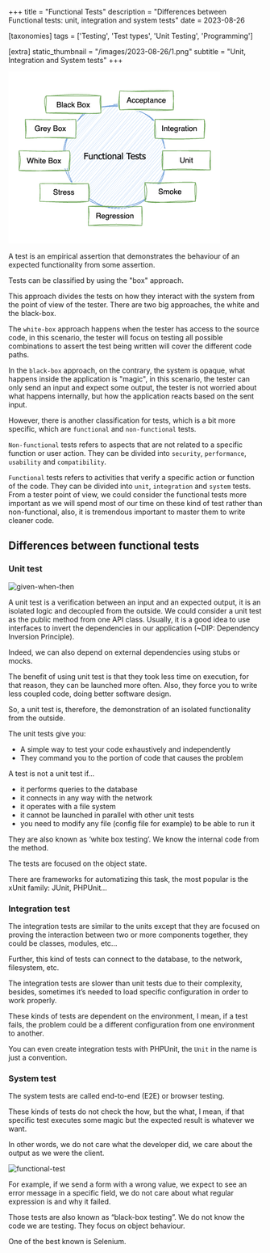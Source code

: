 +++
title = "Functional Tests"
description = "Differences between Functional tests: unit, integration and system tests"
date = 2023-08-26

[taxonomies]
tags = ['Testing', 'Test types', 'Unit Testing', 'Programming']

[extra]
static_thumbnail = "/images/2023-08-26/1.png"
subtitle = "Unit, Integration and System tests"
+++

![functional testing types](/images/2023-08-26/1.png)

A test is an empirical assertion that demonstrates the behaviour of an expected functionality from some assertion.

Tests can be classified by using the "box" approach.

This approach divides the tests on how they interact with the system from the point of view of the
tester. There are two big approaches, the white and the black-box.

The `white-box` approach happens when the tester has access to the source code, in this scenario, the tester will focus
on testing all possible combinations to assert the test being written will cover the different code paths.

In the `black-box` approach, on the contrary, the system is opaque, what happens inside the application is "magic", in
this scenario, the tester can only send an input and expect some output, the tester is not worried about what happens
internally, but how the application reacts based on the sent input.

However, there is another classification for tests, which is a bit more specific, which are `functional`
and `non-functional` tests.

`Non-functional` tests refers to aspects that are not related to a specific function or user action. They can be divided
into `security`, `performance`, `usability` and `compatibility`.

`Functional` tests refers to activities that verify a specific action or function of the code. They can be divided into
`unit`, `integration` and `system` tests. From a tester point of view, we could consider the functional tests more
important as we will spend most of our time on these kind of test rather than non-functional, also, it is tremendous
important to master them to write cleaner code.

## Differences between functional tests

### Unit test

<img src="/images/2020-03-20/2.png" alt="given-when-then" style="width: 80%">

A unit test is a verification between an input and an expected output, it is an isolated logic and decoupled from the
outside. We could consider a unit test as the public method from one API class. Usually, it is a good idea to use
interfaces to invert the dependencies in our application (~DIP: Dependency Inversion Principle).

Indeed, we can also depend on external dependencies using stubs or mocks.

The benefit of using unit test is that they took less time on execution, for that reason, they can be launched more
often. Also, they force you to write less coupled code, doing better software design.

So, a unit test is, therefore, the demonstration of an isolated functionality from the outside.

The unit tests give you:

- A simple way to test your code exhaustively and independently
- They command you to the portion of code that causes the problem

A test is not a unit test if…

- it performs queries to the database
- it connects in any way with the network
- it operates with a file system
- it cannot be launched in parallel with other unit tests
- you need to modify any file (config file for example) to be able to run it

They are also known as ‘white box testing’. We know the internal code from the method.

The tests are focused on the object state.

There are frameworks for automatizing this task, the most popular is the xUnit family: JUnit, PHPUnit…

### Integration test

The integration tests are similar to the units except that they are focused on proving the interaction between two or
more components together, they could be classes, modules, etc…

Further, this kind of tests can connect to the database, to the network, filesystem, etc.

The integration tests are slower than unit tests due to their complexity, besides, sometimes it’s needed to load
specific configuration in order to work properly.

These kinds of tests are dependent on the environment, I mean, if a test fails, the problem could be a different
configuration from one environment to another.

You can even create integration tests with PHPUnit, the `Unit` in the name is just a convention.

### System test

The system tests are called end-to-end (E2E) or browser testing.

These kinds of tests do not check the how, but the what, I mean, if that specific test executes some magic but the
expected result is whatever we want.

In other words, we do not care what the developer did, we care about the output as we were the client.

<img src="/images/2020-03-20/3.png" alt="functional-test" style="width: 80%">

For example, if we send a form with a wrong value, we expect to see an error message in a specific field, we do not care
about what regular expression is and why it failed.

Those tests are also known as “black-box testing”. We do not know the code we are testing. They focus on object
behaviour.

One of the best known is Selenium.
